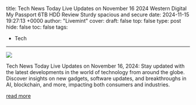 title: Tech News Today Live Updates on November 16 2024 Western Digital My Passport 6TB HDD Review Sturdy spacious and secure
date: 2024-11-15 19:27:13 +0000
author: "Livemint"
cover: 
draft: false
top: false
type: post
hide: false
toc: false
tags:
  - Tech
---

![](https://www.livemint.com/lm-img/img/2024/11/15/600x338/1000033293_1731698404237_1731698419277.jpg)

Tech News Today Live Updates on November 16, 2024: Stay updated with the latest developments in the world of technology from around the globe. Discover insights on new gadgets, software updates, and breakthroughs in AI, blockchain, and more, impacting both consumers and industries.

[read more](https://www.livemint.com/technology/latest-technology-news-today-on-november-16-2024-live-updates-11731698834112.html)
